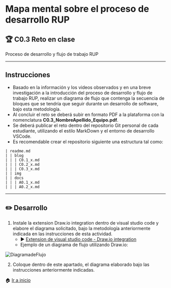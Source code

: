 # Mapa mental sobre el proceso de desarrollo RUP

## :trophy: C0.3 Reto en clase

Proceso de desarrollo y flujo de trabajo RUP
___

## Instrucciones

- Basado en la información y los videos observados y en una breve investigación a la introducción del proceso de desarrollo y flujo de trabajo RUP, realizar un diagrama de flujo que contenga la secuencia de bloques que se tendría que seguir durante un desarrollo de software, bajo esta metodología.
- Al concluir el reto se deberá subir en formato PDF a la plataforma con la nomenclatura **C0.3_NombreApellido_Equipo.pdf**.
- Se deberá publicar el reto dentro del repositorio Git personal de cada estudiante, utilizando el estilo MarkDown y el entorno de desarrollo VSCode.
- Es recomendable crear el repositorio siguiente una estructura tal como:
  
```
| readme.md
| | blog
| | | C0.1_x.md
| | | C0.2_x.md
| | | C0.3_x.md
| | img
| | docs
| | | A0.1_x.md
| | | A0.2_x.md
```
___

## :pencil2:  Desarrollo

1. Instale la extension Draw.io integration dentro de visual studio code y elabore el diagrama solicitado, bajo la metodología anteriormente indicada en las instrucciones de esta actividad.
    - :arrow_forward: [Extension de visual studio code - Draw.io integration](https://www.youtube.com/watch?v=Y47ZlxoDWNI)
   - Ejemplo de un diagrama de flujo utilizando Draw.io: 

![DiagramadeFlujo](../diagrams/DiagramaFlujo.drawio.svg)

2. Coloque dentro de este apartado, el diagrama elaborado bajo las instrucciones anteriormente indicadas.

:house: [Ir a inicio](/readme.md)